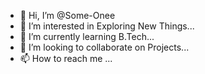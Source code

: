 - 👋 Hi, I’m @Some-Onee
- 👀 I’m interested in Exploring New Things...
- 🌱 I’m currently learning B.Tech...
- 💞️ I’m looking to collaborate on Projects...
- 📫 How to reach me ...

<!---
Some-Onee/Some-Onee is a ✨ special ✨ repository because its `README.md` (this file) appears on your GitHub profile.
You can click the Preview link to take a look at your changes.
--->
